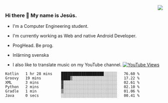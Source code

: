 <img align='right' src="https://github-readme-stats.vercel.app/api/top-langs/?username=JesusJimenezG&layout=compact&theme=dracula">

### Hi there 👋 My name is Jesús.
- I'm a Computer Engineering student.
- I'm currently working as Web and native Android Developer.

- ProgHead. Be prog.
- Inlärning svenska
- I also like to translate music on my YouTube channel. [![YouTube Views](https://img.shields.io/youtube/channel/views/UCWnlcC4_sV9Imcy9ysQpxHA?style=social)](https://www.youtube.com/channel/UCWnlcC4_sV9Imcy9ysQpxHA)

<!--START_SECTION:waka-->

```text
Kotlin   1 hr 28 mins    ███████████████████░░░░░░   76.60 %
Groovy   19 mins         ████▒░░░░░░░░░░░░░░░░░░░░   17.22 %
XML      3 mins          ▓░░░░░░░░░░░░░░░░░░░░░░░░   02.61 %
Python   2 mins          ▓░░░░░░░░░░░░░░░░░░░░░░░░   02.10 %
Gradle   1 min           ▒░░░░░░░░░░░░░░░░░░░░░░░░   01.06 %
Java     0 secs          ░░░░░░░░░░░░░░░░░░░░░░░░░   00.41 %
```

<!--END_SECTION:waka-->

<!--
**JesusJimenezG/JesusJimenezG** is a ✨ _special_ ✨ repository because its `README.md` (this file) appears on your GitHub profile.

Here are some ideas to get you started:

- 🔭 I’m currently working on ...
- 🌱 I’m currently learning ...
- 👯 I’m looking to collaborate on ...
- 🤔 I’m looking for help with ...
- 💬 Ask me about ...
- 📫 How to reach me: ...
- 😄 Pronouns: ...
- ⚡ Fun fact: ...
-->
